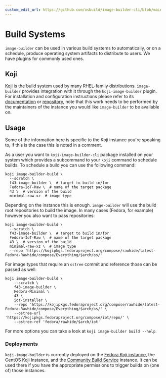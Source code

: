 ```yaml
---
custom_edit_url: https://github.com/osbuild/image-builder-cli/blob/main/doc/20-build-systems.md
---
```

# Build Systems

<!--
[//]: # ( DO NOT MODIFY THIS FILE! )
[//]: # ( This content is generated by `scripts/pull_readmes.py` )
[//]: # ( Rather change the source of this: https://github.com/osbuild/image-builder-cli/blob/main/doc/20-build-systems.md )
-->

`image-builder` can be used in various build systems to automatically, or on a schedule, produce operating system artifacts to distribute to users. We have plugins for commonly used ones.

## Koji

[Koji](https://docs.pagure.org/koji/) is the build system used by many RHEL-family distributions. `image-builder` provides integration with it through the `koji-image-builder` plugin. For installation and configuration instructions please refer to its [documentation](https://osbuild.org/docs/developer-guide/projects/koji-image-builder/) or [repository](https://github.com/osbuild/koji-image-builder), note that this work needs to be performed by the maintainers of the instance you would like `image-builder` to be available on.

## Usage

Some of the information here is specific to the Koji instance you're speaking to, if this is the case this is noted in a comment.

As a user you want to `koji-image-builder-cli` package installed on your system which provides a subcommand to your `koji` command to schedule builds. To schedule a build you can use the following command:

```
koji image-builder-build \
  --scratch \
  f43-image-builder \  # target to build in/for
  Fedora-IoT-Raw \  # name of the target package
  43 \  # version of the build
  minimal-raw-xz  # image type
```

Depending on the instance this is enough. `image-builder` will use the build root repositories to build the image. In many cases (Fedora, for example) however you also want to pass repositories:

```
koji image-builder-build \
  --scratch \
  f43-image-builder \  # target to build in/for
  Fedora-IoT-Raw \  # name of the target package
  43 \  # version of the build
  minimal-raw-xz \  # image type
  --repo 'https://kojipkgs.fedoraproject.org/compose/rawhide/latest-Fedora-Rawhide/compose/Everything/$arch/os/'
```

For image types that require an `ostree` commit and reference those can be passed as well:

```
koji image-builder-build \
    --scratch \
    f43-image-builder \
    Fedora-Minimal \
    43 \
    iot-installer \
    --repo 'https://kojipkgs.fedoraproject.org/compose/rawhide/latest-Fedora-Rawhide/compose/Everything/$arch/os/' \
    --ostree-url 'https://kojipkgs.fedoraproject.org/compose/iot/repo/' \
    --ostree-ref 'fedora/rawhide/$arch/iot'
```

For more options you can take a look at `koji image-builder build --help`.

### Deployments

`koji-image-builder` is currently deployed on the [Fedora Koji instance](https://koji.fedoraproject.org/koji/), the CentOS Koji Instance, and the [Community Build Service](https://cbs.centos.org/koji/) instance. It can be used there if you have the appropriate permissions to trigger builds on (one of) those instances.

